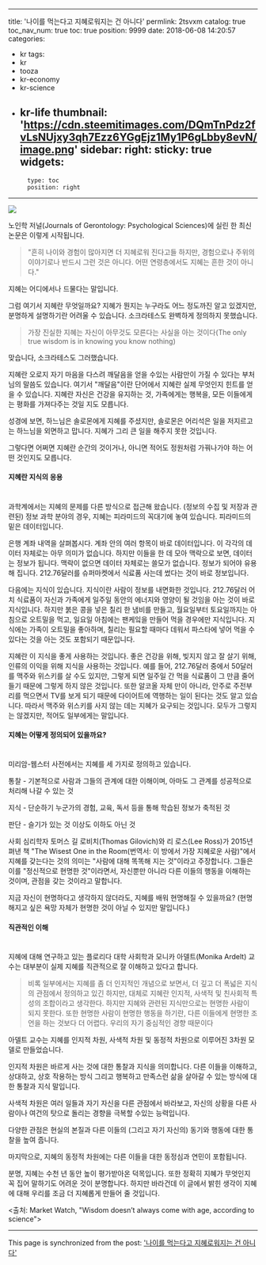 
---
title: '나이를 먹는다고 지혜로워지는 건 아니다'
permlink: 2tsvxm
catalog: true
toc_nav_num: true
toc: true
position: 9999
date: 2018-06-08 14:20:57
categories:
- kr
tags:
- kr
- tooza
- kr-economy
- kr-science
- kr-life
thumbnail: 'https://cdn.steemitimages.com/DQmTnPdz2fvLsNUjxy3qh7Ezz6YGgEjz1My1P6gLbby8evN/image.png'
sidebar:
    right:
        sticky: true
widgets:
    -
        type: toc
        position: right
---


![](https://cdn.steemitimages.com/DQmTnPdz2fvLsNUjxy3qh7Ezz6YGgEjz1My1P6gLbby8evN/image.png)

노인학 저널(Journals of Gerontology: Psychological Sciences)에 실린 한 최신 논문은 이렇게 시작됩니다. 

>"흔히 나이와 경험이 많아지면 더 지혜로워 진다고들 하지만, 경험으로나 주위의 이야기로나 반드시 그런 것은 아니다. 어떤 연령층에서도 지혜는 흔한 것이 아니다."

지혜는 어디에서나 드물다는 말입니다. 

그럼 여기서 지혜란 무엇일까요? 지혜가 뭔지는 누구라도 어느 정도까진 알고 있겠지만, 분명하게 설명하기란 어려울 수 있습니다.  소크라테스도 완벽하게 정의하지 못했습니다. 

>가장 진실한 지혜는 자신이 아무것도 모른다는 사실을 아는 것이다(The only true wisdom is in knowing you know nothing)

맞습니다, 소크라테스도 그러했습니다.

지혜란 오로지 자기 마음을 다스려 깨달음을 얻을 수있는 사람만이 가질 수 있다는 부처님의 말씀도 있습니다. 여기서 "깨달음"이란 단어에서 지혜란 실제 무엇인지 힌트를 얻을 수 있습니다.  지혜란 자신은 건강을 유지하는 것, 가족에게는 행복을, 모든 이들에게는 평화를 가져다주는 것일 지도 모릅니다.

성경에 보면, 하느님은 솔로몬에게 지혜를 주셨지만, 솔로몬은 어리석은 일을 저지르고는 하느님을 외면하고 맙니다. 지혜가 그리 큰 일을 해주지 못한 것입니다.

그렇다면 어쩌면 지혜란 순간의 것이거나, 아니면 적어도 정원처럼 가꿔나가야 하는 어떤 것인지도 모릅니다. 

#### 지혜란 지식의 응용
#
과학계에서는 지혜의 문제를 다른 방식으로 접근해 왔습니다. (정보의 수집 및 저장과 관련된) 정보 과학 분야의 경우, 지혜는 피라미드의 꼭대기에 놓여 있습니다. 피라미드의 밑은 데이터입니다.

은행 계좌 내역을 살펴봅시다. 계좌 안의 여러 항목이 바로 데이터입니다. 이 각각의 데이터 자체로는 아무 의미가 없습니다. 하지만 이들을 한 데 모아 맥락으로 보면, 데이터는 정보가 됩니다. 맥락이 없으면 데이터 자체로는 쓸모가 없습니다. 정보가 되어야 유용해 집니다. 212.76달러를 슈퍼마켓에서 식료품 사는데 썼다는 것이 바로 정보입니다.

다음에는 지식이 있습니다. 지식이란 사람이 정보를 내면화한 것입니다. 212.76달러 어치 식료품이 자신과 가족에게 일주일 동안의 에너지와 영양이 될 것임을 아는 것이 바로 지식입니다. 하지만 붉은 콩을 넣은 칠리 한 냄비를 만들고, 월요일부터 토요일까지는 아침으로 오트밀을 먹고, 일요일 아침에는 팬케잌을 만들어 먹을 경우에만 지식입니다.  지식에는 가족이 오트밀을 좋아하며, 칠리는 필요할 때마다 데워서 파스타에 넣어 먹을 수 있다는 것을 아는 것도 포함되기 때문입니다.

지혜란 이 지식을 좋게 사용하는 것입니다. 좋은 건강을 위해, 빚지지 않고 잘 살기 위해, 인류의 이익을 위해 지식을 사용하는 것입니다. 예를 들어, 212.76달러 중에서 50달러를 맥주와 위스키를 살 수도 있지만, 그렇게 되면 일주일 간 먹을 식료품이 그 만큼 줄어들기 때문에 그렇게 하지 않은 것입니다. 또한 알코올 자체 만이 아니라, 안주로 주전부리를 먹으면서 TV를 보게 되기 때문에 다이어트에 역행하는 일이 된다는 것도 알고 있습니다.  따라서 맥주와 위스키를 사지 않는 데는 지혜가 요구되는 것입니다.  모두가 그렇지는 않겠지만, 적어도 일부에게는 말입니다.

#### 지혜는 어떻게 정의되어 있을까요?
#
미리암-웹스터 사전에서는 지혜를 세 가지로 정의하고 있습니다.

통찰 - 기본적으로 사람과 그들의 관계에 대한 이해이며, 아마도 그 관계를 성공적으로 처리해 나갈 수 있는 것

지식 - 단순하기 누군가의 경험, 교육, 독서 등을 통해 학습된 정보가 축적된 것

판단 - 슬기가 있는 것 이상도 이하도 아닌 것

사회 심리학자 토머스 길 로비치(Thomas Gilovich)와 리 로스(Lee Ross)가 2015년 펴낸 책 "The Wisest One in the Room(번역서: 이 방에서 가장 지혜로운 사람)"에서 지혜를 갖는다는 것의 의미는 "사람에 대해 똑똑해 지는 것"이라고 주장합니다.  그들은 이를 "정신적으로 현명한 것"이라면서, 자신뿐만 아니라 다른 이들의 행동을 이해하는 것이며, 관점을 갖는 것이라고 말합니다. 

지금 자신이 현명하다고 생각하지 않더라도, 지혜를 배워 현명해질 수 있을까요? (현명해지고 싶은 욕망 자체가 현명한 것이 아닐 수 있지만 말입니다.)

#### 직관적인 이해
#
지혜에 대해 연구하고 있는 플로리다 대학 사회학과 모니카 아델트(Monika Ardelt) 교수는 대부분이 실제 지혜를 직관적으로 잘 이해하고 있다고 합니다.

>비록 일부에서는 지혜를 좀 더 인지적인 개념으로 보면서, 더 깊고 더 폭넓은 지식의 관점에서 정의하고 있긴 하지만,  대체로 지혜란 인지적, 사색적 및 친사회적 특성의 조합이라고 생각한다. 하지만 지혜와 관련된 지식만으로는 현명한 사람이 되지 못한다. 또한 현명한 사람이 현명한 행동을 하기란, 다른 이들에게 현명한 조언을 하는 것보다 더 어렵다. 우리의 자기 중심적인 경향 때문이다

아델트 교수는 지혜를 인지적 차원, 사색적 차원 및 동정적 차원으로 이루어진 3차원 모델로 만들었습니다. 

인지적 차원은 바르게 사는 것에 대한 통찰과 지식을 의미합니다.  다른 이들을 이해하고, 상대하고, 상호 작용하는 방식 그리고 행복하고 만족스런 삶을 살아갈 수 있는 방식에 대한 통찰과 지식 말입니다.

사색적 차원은 여러 일들과 자기 자신을 다른 관점에서 바라보고, 자신의 상황을 다른 사람이나 여건의 탓으로 돌리는 경향을 극복할 수있는 능력입니다. 

다양한 관점은 현실의 본질과 다른 이들의 (그리고 자기 자신의) 동기와 행동에 대한 통찰을 높여 줍니다.

마지막으로, 지혜의 동정적 차원에는 다른 이들을 대한 동정심과 연민이 포함됩니다.

분명, 지혜는 수천 년 동안 높이 평가받아온 덕목입니다.  또한  정확히 지혜가 무엇인지 꼭 집어 말하기도 어려운 것이 분명합니다. 하지만 바라건데 이 글에서 밝힌 생각이 지혜에 대해 우리를 조금 더 지혜롭게 만들어 줄 것입니다. 

<출처: Market Watch, "Wisdom doesn’t always come with age, according to science">

- - -

This page is synchronized from the post: ['나이를 먹는다고 지혜로워지는 건 아니다'](https://steemit.com/@pius.pius/2tsvxm)
